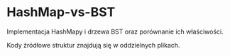 # HashMap-vs-BST
Implementacja HashMapy i drzewa BST oraz porównanie ich właściwości.

Kody źródłowe struktur znajdują się w oddzielnych plikach. 
